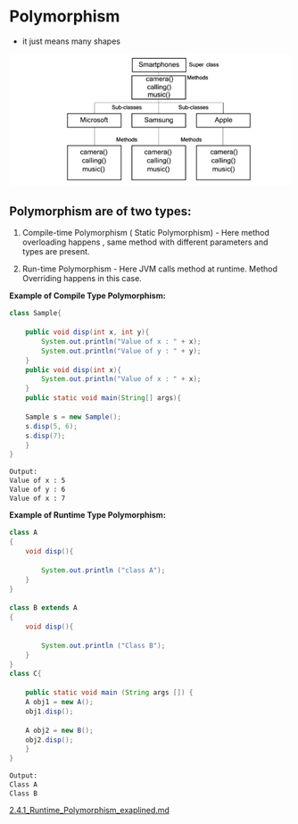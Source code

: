 
# Polymorphism
  
- it just means many shapes 

![Polymorphism](2.4.1_polymorphism_example.jpg)


## Polymorphism are of two types: 

1. Compile-time Polymorphism ( Static Polymorphism) - Here method overloading happens , same method with different parameters and types are present. 

2. Run-time Polymorphism - Here JVM calls method at runtime. Method Overriding happens in this case. 

**Example of Compile Type Polymorphism:**

```java
class Sample{
		
	public void disp(int x, int y){
		System.out.println("Value of x : " + x);
		System.out.println("Value of y : " + y);
	}
	public void disp(int x){
		System.out.println("Value of x : " + x);
	}	
	public static void main(String[] args){
	
	Sample s = new Sample();
	s.disp(5, 6);
	s.disp(7);
	}
}

```
```
Output:
Value of x : 5
Value of y : 6
Value of x : 7
```
**Example of Runtime Type Polymorphism:**

```java
class A
{
    void disp(){
		
        System.out.println ("class A");
    }
}

class B extends A
{
    void disp(){
		
        System.out.println ("Class B");
    }
}
class C{
	
	public static void main (String args []) {
	A obj1 = new A();
	obj1.disp();
	   
	A obj2 = new B();
	obj2.disp();
	}
}
```
```
Output:
Class A
Class B
```

[2.4.1_Runtime_Polymorphism_exaplined.md](2.4.1_Runtime_Polymorphism_exaplined.md)
  





